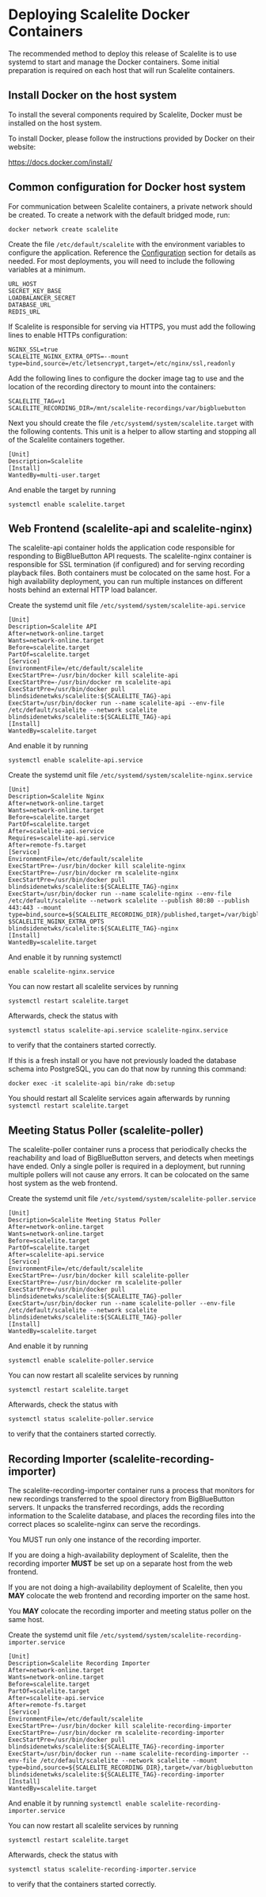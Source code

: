 # Deploying Scalelite Docker Containers
The recommended method to deploy this release of Scalelite is to use systemd to start and manage the Docker containers. Some initial preparation is required on each host that will run Scalelite containers.

## Install Docker on the host system
To install the several components required by Scalelite, Docker must be installed on the host system. 

To install Docker, please follow the instructions provided by Docker on their website: 

https://docs.docker.com/install/

## Common configuration for Docker host system
For communication between Scalelite containers, a private network should be created. To create a network with the default bridged mode, run:

`docker network create scalelite`

Create the file `/etc/default/scalelite` with the environment variables to configure the application. Reference the [Configuration](#configuration) section for details as needed. For most deployments, you will need to include the following variables at a minimum. 

```
URL_HOST
SECRET_KEY_BASE
LOADBALANCER_SECRET
DATABASE_URL
REDIS_URL
```

If Scalelite is responsible for serving via HTTPS, you must add the following lines to enable HTTPs configuration:

```
NGINX_SSL=true
SCALELITE_NGINX_EXTRA_OPTS=--mount type=bind,source=/etc/letsencrypt,target=/etc/nginx/ssl,readonly
```

Add the following lines to configure the docker image tag to use and the location of the recording directory to mount into the containers:

```
SCALELITE_TAG=v1
SCALELITE_RECORDING_DIR=/mnt/scalelite-recordings/var/bigbluebutton
```

Next you should create the file `/etc/systemd/system/scalelite.target` with the following contents. This unit is a helper to allow starting and stopping all of the Scalelite containers together.

```
[Unit]
Description=Scalelite
[Install]
WantedBy=multi-user.target
```

And enable the target by running

`systemctl enable scalelite.target`

## Web Frontend (scalelite-api and scalelite-nginx)
The scalelite-api container holds the application code responsible for responding to BigBlueButton API requests. The scalelite-nginx container is responsible for SSL termination (if configured) and for serving recording playback files. Both containers must be colocated on the same host. For a high availability deployment, you can run multiple instances on different hosts behind an external HTTP load balancer.

Create the systemd unit file `/etc/systemd/system/scalelite-api.service`

```
[Unit]
Description=Scalelite API
After=network-online.target
Wants=network-online.target
Before=scalelite.target
PartOf=scalelite.target
[Service]
EnvironmentFile=/etc/default/scalelite
ExecStartPre=-/usr/bin/docker kill scalelite-api
ExecStartPre=-/usr/bin/docker rm scalelite-api
ExecStartPre=/usr/bin/docker pull blindsidenetwks/scalelite:${SCALELITE_TAG}-api
ExecStart=/usr/bin/docker run --name scalelite-api --env-file /etc/default/scalelite --network scalelite blindsidenetwks/scalelite:${SCALELITE_TAG}-api
[Install]
WantedBy=scalelite.target
```
And enable it by running 

`systemctl enable scalelite-api.service`

Create the systemd unit file `/etc/systemd/system/scalelite-nginx.service`

```
[Unit]
Description=Scalelite Nginx
After=network-online.target
Wants=network-online.target
Before=scalelite.target
PartOf=scalelite.target
After=scalelite-api.service
Requires=scalelite-api.service
After=remote-fs.target
[Service]
EnvironmentFile=/etc/default/scalelite
ExecStartPre=-/usr/bin/docker kill scalelite-nginx
ExecStartPre=-/usr/bin/docker rm scalelite-nginx
ExecStartPre=/usr/bin/docker pull blindsidenetwks/scalelite:${SCALELITE_TAG}-nginx
ExecStart=/usr/bin/docker run --name scalelite-nginx --env-file /etc/default/scalelite --network scalelite --publish 80:80 --publish 443:443 --mount type=bind,source=${SCALELITE_RECORDING_DIR}/published,target=/var/bigbluebutton/published,readonly $SCALELITE_NGINX_EXTRA_OPTS blindsidenetwks/scalelite:${SCALELITE_TAG}-nginx
[Install]
WantedBy=scalelite.target
```

And enable it by running systemctl 

`enable scalelite-nginx.service`

You can now restart all scalelite services by running

`systemctl restart scalelite.target`

Afterwards, check the status with

`systemctl status scalelite-api.service scalelite-nginx.service`

to verify that the containers started correctly.

If this is a fresh install or you have not previously loaded the database schema into PostgreSQL, you can do that now by running this command:

`docker exec -it scalelite-api bin/rake db:setup`

You should restart all Scalelite services again afterwards by running 
`systemctl restart scalelite.target`

## Meeting Status Poller (scalelite-poller)
The scalelite-poller container runs a process that periodically checks the reachability and load of BigBlueButton servers, and detects when meetings have ended.
Only a single poller is required in a deployment, but running multiple pollers will not cause any errors. It can be colocated on the same host system as the web frontend.

Create the systemd unit file `/etc/systemd/system/scalelite-poller.service`

```
[Unit]
Description=Scalelite Meeting Status Poller
After=network-online.target
Wants=network-online.target
Before=scalelite.target
PartOf=scalelite.target
After=scalelite-api.service
[Service]
EnvironmentFile=/etc/default/scalelite
ExecStartPre=-/usr/bin/docker kill scalelite-poller
ExecStartPre=-/usr/bin/docker rm scalelite-poller
ExecStartPre=/usr/bin/docker pull blindsidenetwks/scalelite:${SCALELITE_TAG}-poller
ExecStart=/usr/bin/docker run --name scalelite-poller --env-file /etc/default/scalelite --network scalelite blindsidenetwks/scalelite:${SCALELITE_TAG}-poller
[Install]
WantedBy=scalelite.target
```

And enable it by running 

`systemctl enable scalelite-poller.service`

You can now restart all scalelite services by running

`systemctl restart scalelite.target`

Afterwards, check the status with

`systemctl status scalelite-poller.service`

to verify that the containers started correctly.

## Recording Importer (scalelite-recording-importer)
The scalelite-recording-importer container runs a process that monitors for new recordings transferred to the spool directory from BigBlueButton servers. It unpacks the transferred recordings, adds the recording information to the Scalelite database, and places the recording files into the correct places so scalelite-nginx can serve the recordings.

You MUST run only one instance of the recording importer.

If you are doing a high-availability deployment of Scalelite, then the recording importer **MUST** be set up on a separate host from the web frontend.

If you are not doing a high-availability deployment of Scalelite, then you **MAY** colocate the web frontend and recording importer on the same host.

You **MAY** colocate the recording importer and meeting status poller on the same host.

Create the systemd unit file `/etc/systemd/system/scalelite-recording-importer.service`

```
[Unit]
Description=Scalelite Recording Importer
After=network-online.target
Wants=network-online.target
Before=scalelite.target
PartOf=scalelite.target
After=scalelite-api.service
After=remote-fs.target
[Service]
EnvironmentFile=/etc/default/scalelite
ExecStartPre=-/usr/bin/docker kill scalelite-recording-importer
ExecStartPre=-/usr/bin/docker rm scalelite-recording-importer
ExecStartPre=/usr/bin/docker pull blindsidenetwks/scalelite:${SCALELITE_TAG}-recording-importer
ExecStart=/usr/bin/docker run --name scalelite-recording-importer --env-file /etc/default/scalelite --network scalelite --mount type=bind,source=${SCALELITE_RECORDING_DIR},target=/var/bigbluebutton blindsidenetwks/scalelite:${SCALELITE_TAG}-recording-importer
[Install]
WantedBy=scalelite.target
```

And enable it by running 
`systemctl enable scalelite-recording-importer.service`

You can now restart all scalelite services by running

`systemctl restart scalelite.target`

Afterwards, check the status with

`systemctl status scalelite-recording-importer.service`

to verify that the containers started correctly.
